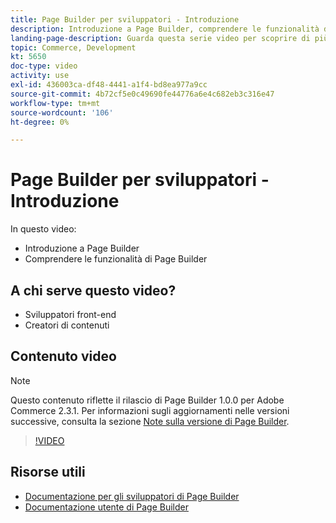 ```yaml
---
title: Page Builder per sviluppatori - Introduzione
description: Introduzione a Page Builder, comprendere le funzionalità di Page Builder
landing-page-description: Guarda questa serie video per scoprire di più su Page Builder e su come estenderlo per creare [!DNL Commerce] esperienze di vetrina.
topic: Commerce, Development
kt: 5650
doc-type: video
activity: use
exl-id: 436003ca-df48-4441-a1f4-bd8ea977a9cc
source-git-commit: 4b72cf5e0c49690fe44776a6e4c682eb3c316e47
workflow-type: tm+mt
source-wordcount: '106'
ht-degree: 0%

---
```


# Page Builder per sviluppatori - Introduzione

In questo video:

- Introduzione a Page Builder
- Comprendere le funzionalità di Page Builder

## A chi serve questo video?

- Sviluppatori front-end
- Creatori di contenuti

## Contenuto video

>[!NOTE]
>
>Questo contenuto riflette il rilascio di Page Builder 1.0.0 per Adobe Commerce 2.3.1. Per informazioni sugli aggiornamenti nelle versioni successive, consulta la sezione [Note sulla versione di Page Builder](https://devdocs.magento.com/page-builder/docs/release-notes.html).

>[!VIDEO](https://video.tv.adobe.com/v/35709?quality=12&learn=on)

## Risorse utili

- [Documentazione per gli sviluppatori di Page Builder](https://devdocs.magento.com/page-builder/docs/index.html)
- [Documentazione utente di Page Builder](https://docs.magento.com/user-guide/cms/page-builder.html)
